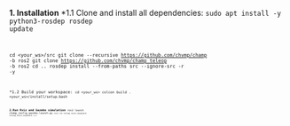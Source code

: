 **1. Installation**
*1.1 Clone and install all dependencies:
<code>sudo apt install -y python3-rosdep
rosdep update<code>

<code>cd <your_ws>/src
git clone --recursive https://github.com/chvmp/champ -b ros2
git clone https://github.com/chvmp/champ_teleop -b ros2
cd ..
rosdep install --from-paths src --ignore-src -r -y<code>

*1.2 Build your workspace:
<code>cd <your_ws>
colcon build
. <your_ws>/install/setup.bash<code>

**2.Run Rviz and Gazebo simulation**
<code>ros2 launch champ_config gazebo.launch.py<code>
<code>ros2 run teleop_twist_keyboard teleop_twist_keyboard<code>
<code>rviz2<code>

